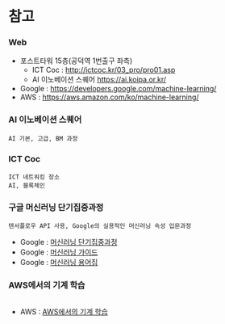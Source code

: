 # 참고
### Web
- 포스트타워 15층(공덕역 1번출구 좌측)
  * ICT Coc : http://ictcoc.kr/03_pro/pro01.asp
  * AI 이노베이션 스퀘어 https://ai.koipa.or.kr/
- Google : https://developers.google.com/machine-learning/
- AWS : https://aws.amazon.com/ko/machine-learning/

### AI 이노베이션 스퀘어
```
AI 기본, 고급, BM 과정
```
### ICT Coc
```
ICT 네트워킹 장소
AI, 블록체인
```
### 구글 머신러닝 단기집중과정
```
텐서플로우 API 사용, Google의 실용적인 머신러닝 속성 입문과정
```
- Google : [머신러닝 단기집중과정](https://developers.google.com/machine-learning/crash-course/?hl=ko)
- Google : [머신러닝 가이드](https://developers.google.com/machine-learning/guides/?hl=ko)
- Google : [머신러닝 용어집](https://developers.google.com/machine-learning/glossary/?hl=ko)

### AWS에서의 기계 학습
```
```
- AWS : [AWS에서의 기계 학습](https://aws.amazon.com/ko/machine-learning/)
